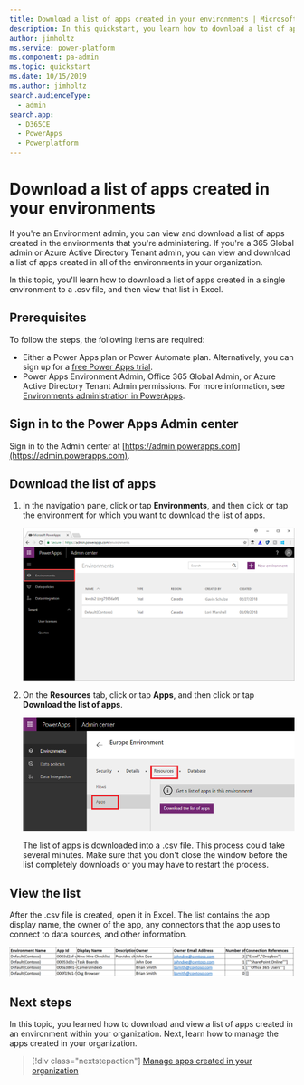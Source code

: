 ```yaml
---
title: Download a list of apps created in your environments | Microsoft Docs
description: In this quickstart, you learn how to download a list of apps created in your environments.
author: jimholtz
ms.service: power-platform
ms.component: pa-admin
ms.topic: quickstart
ms.date: 10/15/2019
ms.author: jimholtz
search.audienceType: 
  - admin
search.app: 
  - D365CE
  - PowerApps
  - Powerplatform
---
```


# Download a list of apps created in your environments
If you're an Environment admin, you can view and download a list of apps created in the environments that you're administering. If you're a 365 Global admin or Azure Active Directory Tenant admin, you can view and download a list of apps created in all of the environments in your organization.

In this topic, you'll learn how to download a list of apps created in a single environment to a .csv file, and then view that list in Excel.

## Prerequisites
 To follow the steps, the following items are required:
 * Either a Power Apps plan or Power Automate plan. Alternatively, you can sign up for a [free Power Apps trial](https://docs.microsoft.com/powerapps/maker/signup-for-powerapps).
 * Power Apps Environment Admin, Office 365 Global Admin, or Azure Active Directory Tenant Admin permissions. For more information, see [Environments administration in PowerApps](environments-administration.md).

## Sign in to the Power Apps Admin center
Sign in to the Admin center at [https://admin.powerapps.com](https://admin.powerapps.com).

## Download the list of apps
1. In the navigation pane, click or tap **Environments**, and then click or tap the environment for which you want to download the list of apps.

    ![File and Share](./media/admin-view-apps/environment.png)
2. On the **Resources** tab, click or tap **Apps**, and then click or tap **Download the list of apps**.

    ![File and Share](./media/admin-view-apps/resources-app.png)

    The list of apps is downloaded into a .csv file. This process could take several minutes. Make sure that you don't close the window before the list completely downloads or you may have to restart the process.

## View the list
After the .csv file is created, open it in Excel. The list contains the app display name, the owner of the app, any connectors that the app uses to connect to data sources, and other information.

![File and Share](./media/admin-view-apps/excel-view.png)

## Next steps
In this topic, you learned how to download and view a list of apps created in an environment within your organization. Next, learn how to manage the apps created in your organization.

> [!div class="nextstepaction"]
> [Manage apps created in your organization](admin-manage-apps.md)
